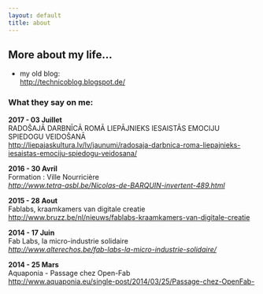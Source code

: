 ```yaml
---
layout: default
title: about
---
```


## More about my life... 
- my old blog:  
http://technicoblog.blogspot.de/

### What they say on me:

**2017 - 03 Juillet**  
RADOŠAJĀ DARBNĪCĀ ROMĀ LIEPĀJNIEKS IESAISTĀS EMOCIJU SPIEDOGU VEIDOŠANĀ  
http://liepajaskultura.lv/lv/jaunumi/radosaja-darbnica-roma-liepajnieks-iesaistas-emociju-spiedogu-veidosana/  

**2016 - 30 Avril**  
Formation : Ville Nourricière   
*http://www.tetra-asbl.be/Nicolas-de-BARQUIN-invertent-489.html*

**2015 - 28 Aout**  
Fablabs, kraamkamers van digitale creatie  
http://www.bruzz.be/nl/nieuws/fablabs-kraamkamers-van-digitale-creatie

**2014 - 17 Juin**  
Fab Labs, la micro-industrie solidaire  
*http://www.alterechos.be/fab-labs-la-micro-industrie-solidaire/*

**2014 - 25 Mars**  
Aquaponia - Passage chez Open-Fab  
http://www.aquaponia.eu/single-post/2014/03/25/Passage-chez-OpenFab-




